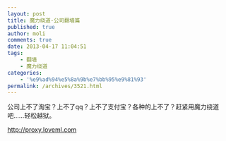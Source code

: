 ```yaml
---
layout: post
title: 魔力绕道-公司翻墙篇
published: true
author: moli
comments: true
date: 2013-04-17 11:04:51
tags:
    - 翻墙
    - 魔力绕道
categories:
    - '%e9%ad%94%e5%8a%9b%e7%bb%95%e9%81%93'
permalink: /archives/3521.html
---
```

[][1]

公司上不了淘宝？上不了qq？上不了支付宝？各种的上不了？赶紧用魔力绕道吧……轻松越狱。

http://proxy.loveml.com

 [1]: http://proxy.loveml.com/Public/download/Moliproxy.zip